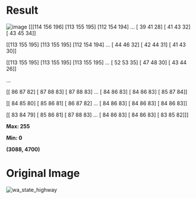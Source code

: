 # Result
![image](https://user-images.githubusercontent.com/84629235/133894083-79354fa9-3837-490a-8aab-11ee4f5a3ef4.png)
[[[114 156 196]
  [113 155 195]
  [112 154 194]
  ...
  [ 39  41  28]
  [ 41  43  32]
  [ 43  45  34]]

 [[113 155 195]
  [113 155 195]
  [112 154 194]
  ...
  [ 44  46  32]
  [ 42  44  31]
  [ 41  43  30]]

 [[113 155 195]
  [113 155 195]
  [113 155 195]
  ...
  [ 52  53  35]
  [ 47  48  30]
  [ 43  44  26]]

 ...

 [[ 86  87  82]
  [ 87  88  83]
  [ 87  88  83]
  ...
  [ 84  86  83]
  [ 84  86  83]
  [ 85  87  84]]

 [[ 84  85  80]
  [ 85  86  81]
  [ 86  87  82]
  ...
  [ 84  86  83]
  [ 84  86  83]
  [ 84  86  83]]

 [[ 83  84  79]
  [ 85  86  81]
  [ 87  88  83]
  ...
  [ 84  86  83]
  [ 84  86  83]
  [ 83  85  82]]]

**Max:  255**

**Min:  0**

**(3088, 4700)**


# Original Image

![wa_state_highway](https://user-images.githubusercontent.com/84629235/133894326-f60a2d70-cc5a-46d8-b9b0-c856e0d97e8d.jpg)
